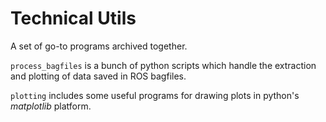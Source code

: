 # Technical Utils

A set of go-to programs archived together.

`process_bagfiles` is a bunch of python scripts which handle the extraction and plotting of data saved in ROS bagfiles.

`plotting` includes some useful programs for drawing plots in python's *matplotlib* platform.
